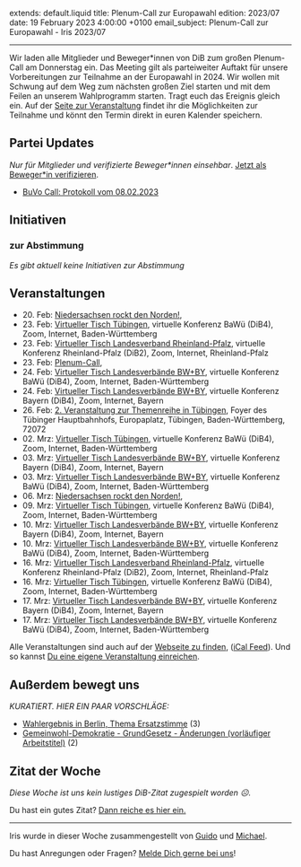 
extends: default.liquid
title: Plenum-Call zur Europawahl
edition: 2023/07
date: 19 February 2023 4:00:00 +0100
email_subject: Plenum-Call zur Europawahl - Iris 2023/07

---
Wir laden alle Mitglieder und Beweger\*innen von DiB zum großen Plenum-Call am Donnerstag ein. Das Meeting gilt als parteiweiter Auftakt für unsere Vorbereitungen zur Teilnahme an der Europawahl in 2024. Wir wollen mit Schwung auf dem Weg zum nächsten großen Ziel starten und mit dem Feilen an unserem Wahlprogramm starten. Tragt euch das Ereignis gleich ein. Auf der [Seite zur Veranstaltung](https://bewegung.jetzt/events/plenum-call/) findet ihr die Möglichkeiten zur Teilnahme und könnt den Termin direkt in euren Kalender speichern.


## Partei Updates

_Nur für Mitglieder und verifizierte Beweger\*innen einsehbar_. [Jetzt als Beweger\*in verifizieren](https://bewegung.jetzt/bewegerin-werden/).

 - [BuVo Call: Protokoll vom 08.02.2023](https://marktplatz.bewegung.jetzt/t/buvo-call-protokoll-vom-08-02-2023/39857)

## Initiativen

### zur Abstimmung
_Es gibt aktuell keine Initiativen zur Abstimmung_

## Veranstaltungen

 - 20.&nbsp;Feb: [Niedersachsen rockt den Norden!](https://bewegung.jetzt/events/niedersachsen-call-2023-02-20/), 
 - 23.&nbsp;Feb: [Virtueller Tisch Tübingen](https://bewegung.jetzt/events/virtueller-tisch-tuebingen-2023-02-23/), virtuelle Konferenz BaWü (DiB4), Zoom, Internet, Baden-Württemberg
 - 23.&nbsp;Feb: [Virtueller Tisch Landesverband Rheinland-Pfalz](https://bewegung.jetzt/events/virtueller-tisch-landesverband-rheinland-pfalz-2023-02-23/), virtuelle Konferenz Rheinland-Pfalz (DiB2), Zoom, Internet, Rheinland-Pfalz
 - 23.&nbsp;Feb: [Plenum-Call](https://bewegung.jetzt/events/plenum-call/), 
 - 24.&nbsp;Feb: [Virtueller Tisch Landesverbände BW+BY](https://bewegung.jetzt/events/virtueller-tisch-landesverbaende-bwby-3-2023-02-24/), virtuelle Konferenz BaWü (DiB4), Zoom, Internet, Baden-Württemberg
 - 24.&nbsp;Feb: [Virtueller Tisch Landesverbände BW+BY](https://bewegung.jetzt/events/virtueller-tisch-landesverbaende-bwby-2-2023-02-24/), virtuelle Konferenz Bayern (DiB4), Zoom, Internet, Bayern
 - 26.&nbsp;Feb: [2. Veranstaltung zur Themenreihe in Tübingen](https://bewegung.jetzt/events/2-veranstaltung-zur-themenreihe-in-tuebingen/), Foyer des Tübinger Hauptbahnhofs, Europaplatz, Tübingen, Baden-Württemberg, 72072
 - 02.&nbsp;Mrz: [Virtueller Tisch Tübingen](https://bewegung.jetzt/events/virtueller-tisch-tuebingen-2023-03-02/), virtuelle Konferenz BaWü (DiB4), Zoom, Internet, Baden-Württemberg
 - 03.&nbsp;Mrz: [Virtueller Tisch Landesverbände BW+BY](https://bewegung.jetzt/events/virtueller-tisch-landesverbaende-bwby-2-2023-03-03/), virtuelle Konferenz Bayern (DiB4), Zoom, Internet, Bayern
 - 03.&nbsp;Mrz: [Virtueller Tisch Landesverbände BW+BY](https://bewegung.jetzt/events/virtueller-tisch-landesverbaende-bwby-3-2023-03-03/), virtuelle Konferenz BaWü (DiB4), Zoom, Internet, Baden-Württemberg
 - 06.&nbsp;Mrz: [Niedersachsen rockt den Norden!](https://bewegung.jetzt/events/niedersachsen-call-2023-03-06/), 
 - 09.&nbsp;Mrz: [Virtueller Tisch Tübingen](https://bewegung.jetzt/events/virtueller-tisch-tuebingen-2023-03-09/), virtuelle Konferenz BaWü (DiB4), Zoom, Internet, Baden-Württemberg
 - 10.&nbsp;Mrz: [Virtueller Tisch Landesverbände BW+BY](https://bewegung.jetzt/events/virtueller-tisch-landesverbaende-bwby-2-2023-03-10/), virtuelle Konferenz Bayern (DiB4), Zoom, Internet, Bayern
 - 10.&nbsp;Mrz: [Virtueller Tisch Landesverbände BW+BY](https://bewegung.jetzt/events/virtueller-tisch-landesverbaende-bwby-3-2023-03-10/), virtuelle Konferenz BaWü (DiB4), Zoom, Internet, Baden-Württemberg
 - 16.&nbsp;Mrz: [Virtueller Tisch Landesverband Rheinland-Pfalz](https://bewegung.jetzt/events/virtueller-tisch-landesverband-rheinland-pfalz-2023-03-16/), virtuelle Konferenz Rheinland-Pfalz (DiB2), Zoom, Internet, Rheinland-Pfalz
 - 16.&nbsp;Mrz: [Virtueller Tisch Tübingen](https://bewegung.jetzt/events/virtueller-tisch-tuebingen-2023-03-16/), virtuelle Konferenz BaWü (DiB4), Zoom, Internet, Baden-Württemberg
 - 17.&nbsp;Mrz: [Virtueller Tisch Landesverbände BW+BY](https://bewegung.jetzt/events/virtueller-tisch-landesverbaende-bwby-2-2023-03-17/), virtuelle Konferenz Bayern (DiB4), Zoom, Internet, Bayern
 - 17.&nbsp;Mrz: [Virtueller Tisch Landesverbände BW+BY](https://bewegung.jetzt/events/virtueller-tisch-landesverbaende-bwby-3-2023-03-17/), virtuelle Konferenz BaWü (DiB4), Zoom, Internet, Baden-Württemberg

Alle Veranstaltungen sind auch auf der [Webseite zu finden](https://bewegung.jetzt/veranstaltungen/), ([iCal Feed](https://bewegung.jetzt/?ical=1)). Und so kannst [Du eine eigene Veranstaltung einreichen](https://marktplatz.bewegung.jetzt/t/eine-veranstaltung-auf-der-webseite-einreichen/21379).


## Außerdem bewegt uns

_KURATIERT. HIER EIN PAAR VORSCHLÄGE:_
 - [Wahlergebnis in Berlin, Thema Ersatzstimme](https://marktplatz.bewegung.jetzt/t/wahlergebnis-in-berlin-thema-ersatzstimme/39861) (3)
 - [Gemeinwohl-Demokratie - GrundGesetz - Änderungen (vorläufiger Arbeitstitel)](https://marktplatz.bewegung.jetzt/t/gemeinwohl-demokratie-grundgesetz-aenderungen-vorlaeufiger-arbeitstitel/39864) (2)


## Zitat der Woche
_Diese Woche ist uns kein lustiges DiB-Zitat zugespielt worden ☹._

Du hast ein gutes Zitat? [Dann reiche es hier ein.](https://marktplatz.bewegung.jetzt/t/fortsetzung-lustige-dib-zitate/24431)


---

Iris wurde in dieser Woche zusammengestellt von [Guido](https://marktplatz.bewegung.jetzt/u/Guido/) und [Michael](https://marktplatz.bewegung.jetzt/u/MichaelVoss/).

Du hast Anregungen oder Fragen? [Melde Dich gerne bei uns](https://marktplatz.bewegung.jetzt/t/neu-iris-die-woechtliche-zusammenfasssung-zum-sonntagsbrunch/10990)!

